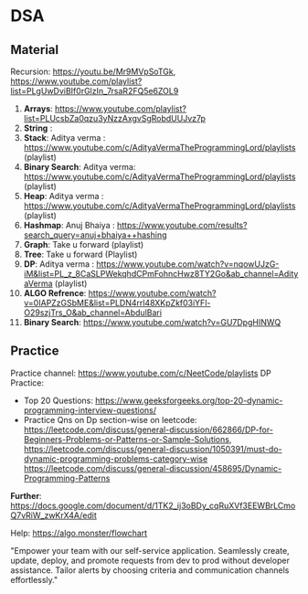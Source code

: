 # DSA



## Material

Recursion: https://youtu.be/Mr9MVpSoTGk, https://www.youtube.com/playlist?list=PLgUwDviBIf0rGlzIn_7rsaR2FQ5e6ZOL9
1. **Arrays**: https://www.youtube.com/playlist?list=PLUcsbZa0qzu3yNzzAxgvSgRobdUUJvz7p
2. **String**  : 
3. **Stack**: Aditya verma : https://www.youtube.com/c/AdityaVermaTheProgrammingLord/playlists (playlist)
4. **Binary Search**: Aditya verma: https://www.youtube.com/c/AdityaVermaTheProgrammingLord/playlists (playlist)
5. **Heap**: Aditya verma : https://www.youtube.com/c/AdityaVermaTheProgrammingLord/playlists (playlist)
6. **Hashmap**: Anuj Bhaiya : https://www.youtube.com/results?search_query=anuj+bhaiya++hashing
7. **Graph**: Take u forward (playlist)
8. **Tree**:  Take u forward (Playlist)
9. **DP**: Aditya verma : https://www.youtube.com/watch?v=nqowUJzG-iM&list=PL_z_8CaSLPWekqhdCPmFohncHwz8TY2Go&ab_channel=AdityaVerma  (playlist)
10. **ALGO Refrence**: https://www.youtube.com/watch?v=0IAPZzGSbME&list=PLDN4rrl48XKpZkf03iYFl-O29szjTrs_O&ab_channel=AbdulBari
11. **Binary Search**: https://www.youtube.com/watch?v=GU7DpgHINWQ



## Practice


Practice channel: https://www.youtube.com/c/NeetCode/playlists
DP Practice:
- Top 20 Questions: https://www.geeksforgeeks.org/top-20-dynamic-programming-interview-questions/
- Practice Qns on Dp section-wise on leetcode:  https://leetcode.com/discuss/general-discussion/662866/DP-for-Beginners-Problems-or-Patterns-or-Sample-Solutions,                                                         https://leetcode.com/discuss/general-discussion/1050391/must-do-dynamic-programming-problems-category-wise
  https://leetcode.com/discuss/general-discussion/458695/Dynamic-Programming-Patterns


**Further**: https://docs.google.com/document/d/1TK2_ij3oBDy_cqRuXVf3EEWBrLCmoQ7vRiW_zwKrX4A/edit

Help: https://algo.monster/flowchart



"Empower your team with our self-service application. Seamlessly create, update, deploy, and promote requests from dev to prod without developer assistance. Tailor alerts by choosing criteria and communication channels effortlessly."








        


